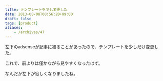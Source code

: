 ```yaml
---
title: テンプレートを少し変更した
date: 2013-08-08T00:56:20+09:00
draft: false
tags: [product]
aliases:
    - /archives/47
---
```


左下のadsenseが記事に被ることがあったので、テンプレートを少しだけ変更した。

これで、前よりは僅かながら見やすくなったはず。

なんだか左下が寂しくなりましたね。



